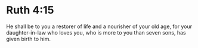 # Ruth 4:15

He shall be to you a restorer of life and a nourisher of your old age, for your daughter-in-law who loves you, who is more to you than seven sons, has given birth to him.
